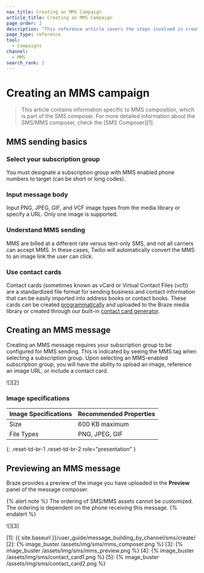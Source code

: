 ```yaml
---
nav_title: Creating an MMS Campaign
article_title: Creating an MMS Campaign
page_order: 2
description: "This reference article covers the steps involved in creating, sending, and previewing an MMS message."
page_type: reference
tool:
  - Campaigns
channel:
  - MMS
search_rank: 1  
---
```


# Creating an MMS campaign

> This article contains information specific to MMS composition, which is part of the SMS composer. For more detailed information about the SMS/MMS composer, check the [SMS Composer][1].

## MMS sending basics

### Select your subscription group

You must designate a subscription group with MMS enabled phone numbers to target (can be short or long codes).

### Input message body

Input PNG, JPEG, GIF, and VCF image types from the media library or specify a URL. Only one image is supported.

### Understand MMS sending

MMS are billed at a different rate versus text-only SMS, and not all carriers can accept MMS. In these cases, Twilio will automatically convert the MMS to an image link the user can click.

### Use contact cards

Contact cards (sometimes known as vCard or Virtual Contact Files (vcf)) are a standardized file format for sending business and contact information that can be easily imported into address books or contact books. These cards can be created [programmatically](https://www.twilio.com/blog/send-vcard-twilio-sms) and uploaded to the Braze media library or created through our built-in [contact card generator]({{site.baseurl}}/user_guide/message_building_by_channel/sms/mms/contact_card/).

## Creating an MMS message

Creating an MMS message requires your subscription group to be configured for MMS sending. This is indicated by seeing the MMS tag when selecting a subscription group. Upon selecting an MMS-enabled subscription group, you will have the ability to upload an image, reference an image URL, or include a contact card.

![][2]

### Image specifications

| **Image Specifications** | **Recommended Properties** |
|--------------------------|----------------------------|
| Size                     | 600&nbsp;KB maximum        |
| File Types               | PNG, JPEG, GIF             |
{: .reset-td-br-1 .reset-td-br-2 role="presentation" }

## Previewing an MMS message

Braze provides a preview of the image you have uploaded in the **Preview** panel of the message composer. 

{% alert note %}
The ordering of SMS/MMS assets cannot be customized. The ordering is dependent on the phone receiving this message.
{% endalert %}

![][3]


[1]: {{ site.baseurl }}/user_guide/message_building_by_channel/sms/create/
[2]: {% image_buster /assets/img/sms/mms_composer.png %}
[3]: {% image_buster /assets/img/sms/mms_preview.png %}
[4]: {% image_buster /assets/img/sms/contact_card1.png %}
[5]: {% image_buster /assets/img/sms/contact_card2.png %}

